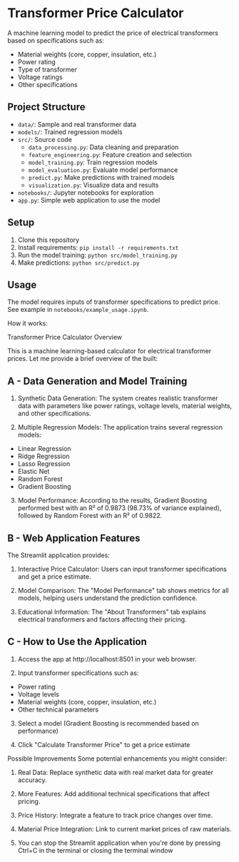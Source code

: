# Transformer Price Calculator

A machine learning model to predict the price of electrical transformers based on specifications such as:
- Material weights (core, copper, insulation, etc.)
- Power rating
- Type of transformer
- Voltage ratings
- Other specifications

## Project Structure
- `data/`: Sample and real transformer data
- `models/`: Trained regression models
- `src/`: Source code
  - `data_processing.py`: Data cleaning and preparation
  - `feature_engineering.py`: Feature creation and selection
  - `model_training.py`: Train regression models
  - `model_evaluation.py`: Evaluate model performance
  - `predict.py`: Make predictions with trained models
  - `visualization.py`: Visualize data and results
- `notebooks/`: Jupyter notebooks for exploration
- `app.py`: Simple web application to use the model

## Setup
1. Clone this repository
2. Install requirements: `pip install -r requirements.txt`
3. Run the model training: `python src/model_training.py`
4. Make predictions: `python src/predict.py`

## Usage
The model requires inputs of transformer specifications to predict price. See example in `notebooks/example_usage.ipynb`. 

How it works:

Transformer Price Calculator Overview

This is a machine learning-based calculator for electrical transformer prices. Let me provide a brief overview of the built:

A - Data Generation and Model Training
---------------------------------------

1. Synthetic Data Generation: The system creates realistic transformer data with parameters like power ratings, voltage levels, material weights, and other specifications.

2. Multiple Regression Models: The application trains several regression models:
  - Linear Regression
  - Ridge Regression
  - Lasso Regression
  - Elastic Net
  - Random Forest
  - Gradient Boosting

3. Model Performance: According to the results, Gradient Boosting performed best with an R² of 0.9873 (98.73% of variance explained), followed by Random Forest with an R² of 0.9822.



B - Web Application Features
------------------------------
The Streamlit application provides:

1. Interactive Price Calculator: Users can input transformer specifications and get a price estimate.

2. Model Comparison: The "Model Performance" tab shows metrics for all models, helping users understand the prediction confidence.

3. Educational Information: The "About Transformers" tab explains electrical transformers and factors affecting their pricing.


C - How to Use the Application
-------------------------------

1. Access the app at http://localhost:8501 in your web browser.

2. Input transformer specifications such as:
  - Power rating
  - Voltage levels
  - Material weights (core, copper, insulation, etc.)
  - Other technical parameters

3. Select a model (Gradient Boosting is recommended based on performance)

4. Click "Calculate Transformer Price" to get a price estimate

Possible Improvements
Some potential enhancements you might consider:

1. Real Data: Replace synthetic data with real market data for greater accuracy.

2. More Features: Add additional technical specifications that affect pricing.
3. Price History: Integrate a feature to track price changes over time.
4. Material Price Integration: Link to current market prices of raw materials.
5. You can stop the Streamlit application when you're done by pressing Ctrl+C in the terminal or closing the terminal window